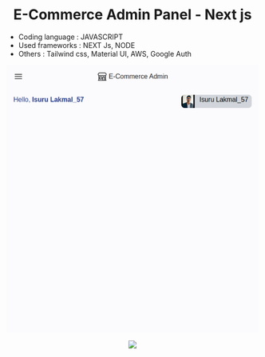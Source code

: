 <h1 align="center">E-Commerce Admin Panel - Next js</h1>

- Coding language : JAVASCRIPT
- Used frameworks : NEXT Js, NODE 
- Others          : Tailwind css, Material UI, AWS, Google Auth

![Isuru Lakmal](assetsReadMe/1.png)

<p align="center">
  <img src="https://capsule-render.vercel.app/api?type=waving&color=gradient&height=80&section=footer"/>
</p>

